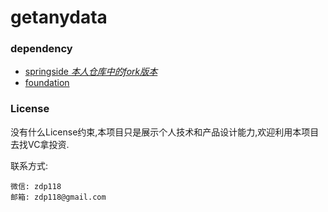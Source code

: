 # getanydata


### dependency
 + [springside *本人仓库中的fork版本*](https://github.com/hardenCN/springside4)
 + [foundation](http://foundation.zurb.com/docs/)


### License
  没有什么License约束,本项目只是展示个人技术和产品设计能力,欢迎利用本项目去找VC拿投资.


  联系方式:

   ```
   微信: zdp118
   邮箱: zdp118@gmail.com
   ```


